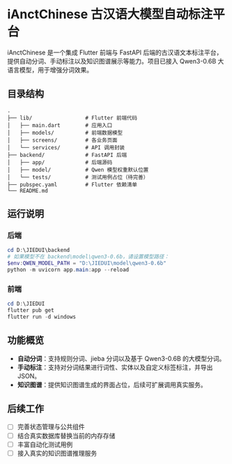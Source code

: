 # iAnctChinese 古汉语大模型自动标注平台

iAnctChinese 是一个集成 Flutter 前端与 FastAPI 后端的古汉语文本标注平台，提供自动分词、手动标注以及知识图谱展示等能力。项目已接入 Qwen3-0.6B 大语言模型，用于增强分词效果。

## 目录结构

```
.
├── lib/                 # Flutter 前端代码
│   ├── main.dart        # 应用入口
│   ├── models/          # 前端数据模型
│   ├── screens/         # 各业务页面
│   └── services/        # API 调用封装
├── backend/             # FastAPI 后端
│   ├── app/             # 后端源码
│   ├── model/           # Qwen 模型权重默认位置
│   └── tests/           # 测试用例占位（待完善）
├── pubspec.yaml         # Flutter 依赖清单
└── README.md
```

## 运行说明

### 后端
```powershell
cd D:\JIEDUI\backend
# 如果模型不在 backend\model\qwen3-0.6b，请设置模型路径：
$env:QWEN_MODEL_PATH = "D:\JIEDUI\model\qwen3-0.6b"
python -m uvicorn app.main:app --reload
```

### 前端
```powershell
cd D:\JIEDUI
flutter pub get
flutter run -d windows
```

## 功能概览
- **自动分词**：支持规则分词、jieba 分词以及基于 Qwen3-0.6B 的大模型分词。
- **手动标注**：支持对分词结果进行词性、实体以及自定义标签标注，并导出 JSON。
- **知识图谱**：提供知识图谱生成的界面占位，后续可扩展调用真实服务。

## 后续工作
- [ ] 完善状态管理与公共组件
- [ ] 结合真实数据库替换当前的内存存储
- [ ] 丰富自动化测试用例
- [ ] 接入真实的知识图谱推理服务
